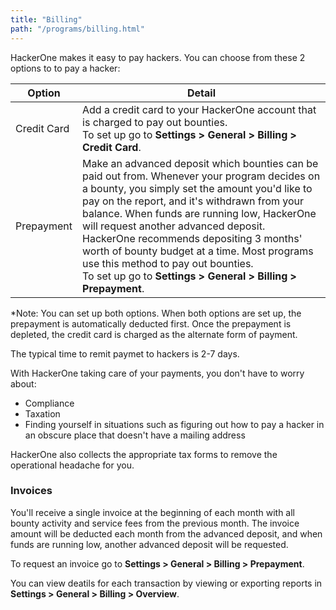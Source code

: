 ```yaml
---
title: "Billing"
path: "/programs/billing.html"
---
```


HackerOne makes it easy to pay hackers. You can choose from these 2 options to to pay a hacker:

Option | Detail
------ | ------
Credit Card | Add a credit card to your HackerOne account that is charged to pay out bounties.<br>To set up go to **Settings > General > Billing > Credit Card**. 
Prepayment | Make an advanced deposit which bounties can be paid out from. Whenever your program decides on a bounty, you simply set the amount you'd like to pay on the report, and it's withdrawn from your balance. When funds are running low, HackerOne will request another advanced deposit. HackerOne recommends depositing 3 months' worth of bounty budget at a time. Most programs use this method to pay out bounties.<br>To set up go to **Settings > General > Billing > Prepayment**. 

*Note: You can set up both options. When both options are set up, the prepayment is automatically deducted first. Once the prepayment is depleted, the credit card is charged as the alternate form of payment. 

The typical time to remit paymet to hackers is 2-7 days.

With HackerOne taking care of your payments, you don't have to worry about:
* Compliance
* Taxation
* Finding yourself in situations such as figuring out how to pay a hacker in an obscure place that doesn't have a mailing address

HackerOne also collects the appropriate tax forms to remove the operational headache for you.

### Invoices
You'll receive a single invoice at the beginning of each month with all bounty activity and service fees from the previous month. The invoice amount will be deducted each month from the advanced deposit, and when funds are running low, another advanced deposit will be requested. 

To request an invoice go to **Settings > General > Billing > Prepayment**. 

You can view deatils for each transaction by viewing or exporting reports in **Settings > General > Billing > Overview**. 
